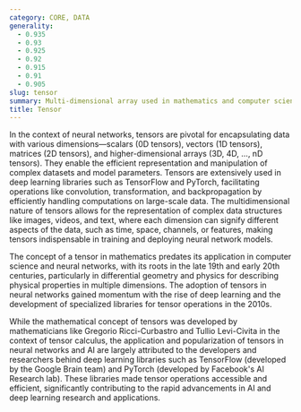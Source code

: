 ```yaml
---
category: CORE, DATA
generality:
  - 0.935
  - 0.93
  - 0.925
  - 0.92
  - 0.915
  - 0.91
  - 0.905
slug: tensor
summary: Multi-dimensional array used in mathematics and computer science, serving as a fundamental data structure in neural networks for representing data and parameters.
title: Tensor
---
```


In the context of neural networks, tensors are pivotal for encapsulating data with various dimensions—scalars (0D tensors), vectors (1D tensors), matrices (2D tensors), and higher-dimensional arrays (3D, 4D, ..., nD tensors). They enable the efficient representation and manipulation of complex datasets and model parameters. Tensors are extensively used in deep learning libraries such as TensorFlow and PyTorch, facilitating operations like convolution, transformation, and backpropagation by efficiently handling computations on large-scale data. The multidimensional nature of tensors allows for the representation of complex data structures like images, videos, and text, where each dimension can signify different aspects of the data, such as time, space, channels, or features, making tensors indispensable in training and deploying neural network models.

The concept of a tensor in mathematics predates its application in computer science and neural networks, with its roots in the late 19th and early 20th centuries, particularly in differential geometry and physics for describing physical properties in multiple dimensions. The adoption of tensors in neural networks gained momentum with the rise of deep learning and the development of specialized libraries for tensor operations in the 2010s.

While the mathematical concept of tensors was developed by mathematicians like Gregorio Ricci-Curbastro and Tullio Levi-Civita in the context of tensor calculus, the application and popularization of tensors in neural networks and AI are largely attributed to the developers and researchers behind deep learning libraries such as TensorFlow (developed by the Google Brain team) and PyTorch (developed by Facebook's AI Research lab). These libraries made tensor operations accessible and efficient, significantly contributing to the rapid advancements in AI and deep learning research and applications.

